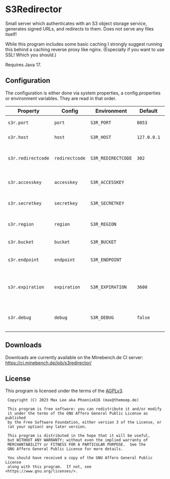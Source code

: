 # S3Redirector
Small server which authenticates with an S3 object storage service, generates signed URLs, and redirects to them. Does not serve any files itself!

While this program includes some basic caching I strongly suggest running this behind a caching reverse proxy like nginx. (Especially if you want to use SSL! Which you should.)

Requires Java 17.

## Configuration

The configuration is either done via system properties, a config.properties or environment variables. They are read in that order.

| Property           | Config         | Environment        | Default     | Description                                 |
|--------------------|----------------|--------------------|-------------|---------------------------------------------|
| `s3r.port`         | `port`         | `S3R_PORT`         | `8053`      | The port to listen on                       |
| `s3r.host`         | `host`         | `S3R_HOST`         | `127.0.0.1` | The host to listen on                       |
| `s3r.redirectcode` | `redirectcode` | `S3R_REDIRECTCODE` | `302`       | The HTTP status code to use for redirects   |
| `s3r.accesskey`    | `accesskey`    | `S3R_ACCESSKEY`    |             | The access key to use for authentication    |
| `s3r.secretkey`    | `secretkey`    | `S3R_SECRETKEY`    |             | The secret key to use for authentication    |
| `s3r.region`       | `region`       | `S3R_REGION`       |             | The region of the S3 service                |
| `s3r.bucket`       | `bucket`       | `S3R_BUCKET`       |             | The bucket to use                           |
| `s3r.endpoint`     | `endpoint`     | `S3R_ENDPOINT`     |             | The endpoint to use for the S3 service      |
| `s3r.expiration`   | `expiration`   | `S3R_EXPIRATION`   | `3600`      | The expiration time for signed URLs in secs |
| `s3r.debug`        | `debug`        | `S3R_DEBUG`        | `false`     | Whether to enable debug logging of requests |

## Downloads
Downloads are currently available on the Minebench.de CI server: https://ci.minebench.de/job/s3redirector/

## License
This program is licensed under the terms of the [AGPLv3](LICENSE).

```
 Copyright (C) 2023 Max Lee aka Phoenix616 (max@themoep.de)

 This program is free software: you can redistribute it and/or modify
 it under the terms of the GNU Affero General Public License as published
 by the Free Software Foundation, either version 3 of the License, or
 (at your option) any later version.

 This program is distributed in the hope that it will be useful,
 but WITHOUT ANY WARRANTY; without even the implied warranty of
 MERCHANTABILITY or FITNESS FOR A PARTICULAR PURPOSE.  See the
 GNU Affero General Public License for more details.

 You should have received a copy of the GNU Affero General Public License
 along with this program.  If not, see <https://www.gnu.org/licenses/>.
```